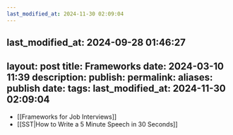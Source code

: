 ```yaml
---
last_modified_at: 2024-11-30 02:09:04
---
```


last_modified_at: 2024-09-28 01:46:27
---
layout: post
title: Frameworks
date: 2024-03-10 11:39
description: 
publish: 
permalink: 
aliases: 
publish date: 
tags:
last_modified_at: 2024-11-30 02:09:04
---
- [[Frameworks for Job Interviews]]
- [[SST|How to Write a 5 Minute Speech in 30 Seconds]]
